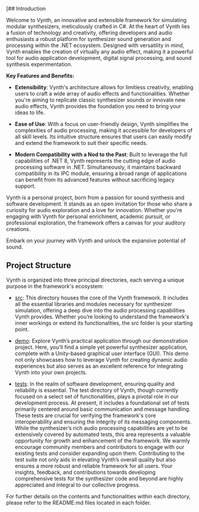 [## Introduction

Welcome to Vynth, an innovative and extensible framework for simulating modular synthesizers, meticulously crafted in C#.
At the heart of Vynth lies a fusion of technology and creativity, offering developers and audio enthusiasts a robust platform for synthesizer sound generation and processing within the .NET ecosystem.
Designed with versatility in mind, Vynth enables the creation of virtually any audio effect, making it a powerful tool for audio application development, digital signal processing, and sound synthesis experimentation.

**Key Features and Benefits:**

- **Extensibility**: Vynth's architecture allows for limitless creativity, enabling users to craft a wide array of audio effects and functionalities.
Whether you're aiming to replicate classic synthesizer sounds or innovate new audio effects, Vynth provides the foundation you need to bring your ideas to life.


- **Ease of Use**: With a focus on user-friendly design, Vynth simplifies the complexities of audio processing, making it accessible for developers of all skill levels.
Its intuitive structure ensures that users can easily modify and extend the framework to suit their specific needs.


- **Modern Compatibility with a Nod to the Past**: Built to leverage the full capabilities of .NET 8, Vynth represents the cutting edge of audio processing software in .NET.
Simultaneously, it maintains backward compatibility in its IPC module, ensuring a broad range of applications can benefit from its advanced features without sacrificing legacy support.

Vynth is a personal project, born from a passion for sound synthesis and software development.
It stands as an open invitation for those who share a curiosity for audio exploration and a love for innovation.
Whether you're engaging with Vynth for personal enrichment, academic pursuit, or professional exploration, the framework offers a canvas for your auditory creations.

Embark on your journey with Vynth and unlock the expansive potential of sound.

## Project Structure

Vynth is organized into three principal directories, each serving a unique purpose in the framework's ecosystem:

- [src](./src): This directory houses the core of the Vynth framework.
It includes all the essential libraries and modules necessary for synthesizer simulation, offering a deep dive into the audio processing capabilities Vynth provides.
Whether you’re looking to understand the framework's inner workings or extend its functionalities, the src folder is your starting point.


- [demo](./demo): Explore Vynth’s practical application through our demonstration project.
Here, you'll find a simple yet powerful synthesizer application, complete with a Unity-based graphical user interface (GUI).
This demo not only showcases how to leverage Vynth for creating dynamic audio experiences but also serves as an excellent reference for integrating Vynth into your own projects.


- [tests](./tests): In the realm of software development, ensuring quality and reliability is essential.
The test directory of Vynth, though currently focused on a select set of functionalities, plays a pivotal role in our development process. 
At present, it includes a foundational set of tests primarily centered around basic communication and message handling.
These tests are crucial for verifying the framework's core interoperability and ensuring the integrity of its messaging components.
While the synthesizer’s rich audio processing capabilities are yet to be extensively covered by automated tests, this area represents a valuable opportunity for growth and enhancement of the framework.
We warmly encourage community members and contributors to engage with our existing tests and consider expanding upon them.
Contributing to the test suite not only aids in elevating Vynth’s overall quality but also ensures a more robust and reliable framework for all users.
Your insights, feedback, and contributions towards developing comprehensive tests for the synthesizer code and beyond are highly appreciated and integral to our collective progress.

For further details on the contents and functionalities within each directory, please refer to the README.md files located in each folder.